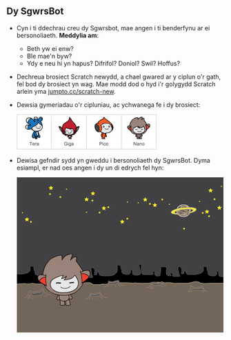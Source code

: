 ## Dy SgwrsBot

+ Cyn i ti ddechrau creu dy Sgwrsbot, mae angen i ti benderfynu ar ei bersonoliaeth. __Meddylia am__:
	+ Beth yw ei enw? 
	+ Ble mae'n byw? 
	+ Ydy e neu hi yn hapus? Difrifol? Doniol? Swil? Hoffus?

+ Dechreua brosiect Scratch newydd, a chael gwared ar y ciplun o'r gath, fel bod dy brosiect yn wag.  Mae modd dod o hyd i'r golygydd Scratch arlein yma <a href="http://jumpto.cc/scratch-new" target="_blank">jumpto.cc/scratch-new</a>.

+ Dewsia gymeriadau o'r cipluniau, ac ychwanega fe i dy brosiect:

	![screenshot](images/chatbot-characters.png)

+ Dewisa gefndir sydd yn gweddu i bersonoliaeth dy SgwrsBot.  Dyma esiampl, er nad oes angen i dy un di edrych fel hyn:

	![screenshot](images/chatbot-sprite.png)
